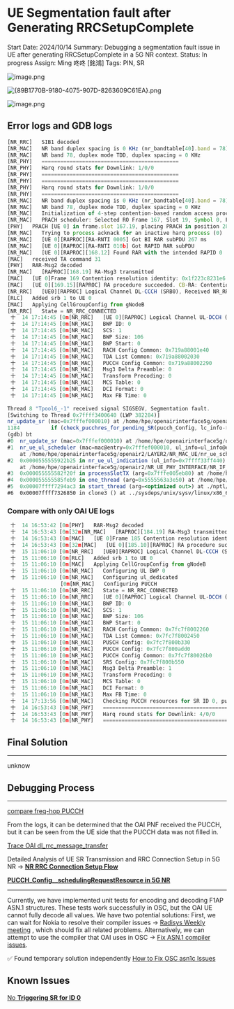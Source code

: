 # UE Segmentation fault after Generating RRCSetupComplete

Start Date: 2024/10/14
Summary: Debugging a segmentation fault issue in UE after generating RRCSetupComplete in a 5G NR context.
Status: In progress
Assign: Ming 咚咚 [銘鴻]
Tags: PIN, SR

![image.png](image%2072.png)

![{89B1770B-9180-4075-907D-8263609C61EA}.png](89B1770B-9180-4075-907D-8263609C61EA.png)

![image.png](image%2073.png)

## Error logs and GDB logs

```jsx
[NR_RRC]   SIB1 decoded
[NR_MAC]   NR band duplex spacing is 0 KHz (nr_bandtable[40].band = 78)
[NR_MAC]   NR band 78, duplex mode TDD, duplex spacing = 0 KHz
[NR_PHY]   ============================================
[NR_PHY]   Harq round stats for Downlink: 1/0/0
[NR_PHY]   ============================================
[NR_PHY]   ============================================
[NR_PHY]   Harq round stats for Downlink: 1/0/0
[NR_PHY]   ============================================
[NR_MAC]   NR band duplex spacing is 0 KHz (nr_bandtable[40].band = 78)
[NR_MAC]   NR band 78, duplex mode TDD, duplex spacing = 0 KHz
[NR_MAC]   Initialization of 4-step contention-based random access procedure
[NR_MAC]   PRACH scheduler: Selected RO Frame 167, Slot 19, Symbol 0, Fdm 0
[PHY]   PRACH [UE 0] in frame.slot 167.19, placing PRACH in position 2828, msg1 frequency start 0 (k1 0), preamble_offset 0, first_nonzero_root_idx 0
[NR_MAC]   Trying to process acknack for an inactive harq process (0)
[NR_MAC]   [UE 0][RAPROC][RA-RNTI 0005] Got BI RAR subPDU 267 ms
[NR_MAC]   [UE 0][RAPROC][RA-RNTI 010b] Got RAPID RAR subPDU
[NR_MAC]   [UE 0][RAPROC][168.12] Found RAR with the intended RAPID 0
[MAC]   received TA command 31
[PHY]   RAR-Msg2 decoded
[NR_MAC]   [RAPROC][168.19] RA-Msg3 transmitted
[MAC]   [UE 0]Frame 169 Contention resolution identity: 0x1f223c8231e6 Terminating RA procedure
[MAC]   [UE 0][169.15][RAPROC] RA procedure succeeded. CB-RA: Contention Resolution is successful.
[NR_RRC]   [UE0][RAPROC] Logical Channel DL-CCCH (SRB0), Received NR_RRCSetup
[RLC]   Added srb 1 to UE 0
[MAC]   Applying CellGroupConfig from gNodeB
[NR_RRC]   State = NR_RRC_CONNECTED
 十  14 17:14:45 [0m[NR_RRC]   [UE 0][RAPROC] Logical Channel UL-DCCH (SRB1), Generating RRCSetupComplete (bytes33)
 十  14 17:14:45 [0m[NR_MAC]   BWP ID: 0
 十  14 17:14:45 [0m[NR_MAC]   SCS: 1
 十  14 17:14:45 [0m[NR_MAC]   BWP Size: 106
 十  14 17:14:45 [0m[NR_MAC]   BWP Start: 0
 十  14 17:14:45 [0m[NR_MAC]   RACH Config Common: 0x719a88001e40
 十  14 17:14:45 [0m[NR_MAC]   TDA List Common: 0x719a88002030
 十  14 17:14:45 [0m[NR_MAC]   PUCCH Config Common: 0x719a88002290
 十  14 17:14:45 [0m[NR_MAC]   Msg3 Delta Preamble: 0
 十  14 17:14:45 [0m[NR_MAC]   Transform Precoding: 0
 十  14 17:14:45 [0m[NR_MAC]   MCS Table: 0
 十  14 17:14:45 [0m[NR_MAC]   DCI Format: 0
 十  14 17:14:45 [0m[NR_MAC]   Max FB Time: 0
 
Thread 8 "Tpool6_-1" received signal SIGSEGV, Segmentation fault.
[Switching to Thread 0x7ffff3400640 (LWP 382284)]
nr_update_sr (mac=0x7fffef000010) at /home/hpe/openairinterface5g/openair2/LAYER2/NR_MAC_UE/nr_ue_scheduler.c:1184
1184          if (check_pucchres_for_pending_SR(pucch_Config, lc_info->sr_id)) {
(gdb) bt
#0  nr_update_sr (mac=0x7fffef000010) at /home/hpe/openairinterface5g/openair2/LAYER2/NR_MAC_UE/nr_ue_scheduler.c:1184
#1  nr_ue_ul_scheduler (mac=mac@entry=0x7fffef000010, ul_info=ul_info@entry=0x7ffff33ff440)
    at /home/hpe/openairinterface5g/openair2/LAYER2/NR_MAC_UE/nr_ue_scheduler.c:1358
#2  0x0000555555922b25 in nr_ue_ul_indication (ul_info=0x7ffff33ff440)
    at /home/hpe/openairinterface5g/openair2/NR_UE_PHY_INTERFACE/NR_IF_Module.c:1152
#3  0x000055555582f20f in processSlotTX (arg=0x7fffe005eb80) at /home/hpe/openairinterface5g/executables/nr-ue.c:586
#4  0x000055555585feb9 in one_thread (arg=0x5555563a3e50) at /home/hpe/openairinterface5g/common/utils/threadPool/thread-pool.h:102
#5  0x00007ffff7294ac3 in start_thread (arg=<optimized out>) at ./nptl/pthread_create.c:442
#6  0x00007ffff7326850 in clone3 () at ../sysdeps/unix/sysv/linux/x86_64/clone3.S:81
```

### Compare with only OAI UE logs

```jsx
 十  14 16:53:42 [0m[PHY]   RAR-Msg2 decoded
 十  14 16:53:43 [0m[32m[NR_MAC]   [RAPROC][184.19] RA-Msg3 transmitted
 十  14 16:53:43 [0m[MAC]   [UE 0]Frame 185 Contention resolution identity: 0x14f0e3d94e46 Terminating RA procedure
 十  14 16:53:43 [0m[32m[MAC]   [UE 0][185.10][RAPROC] RA procedure succeeded. CB-RA: Contention Resolution is successful.
 十  15 11:06:10 [0m[NR_RRC]   [UE0][RAPROC] Logical Channel DL-CCCH (SRB0), Received NR_RRCSetup
 十  15 11:06:10 [0m[RLC]   Added srb 1 to UE 0
 十  15 11:06:10 [0m[MAC]   Applying CellGroupConfig from gNodeB
 十  15 11:06:10 [0m[NR_MAC]   Configuring UL BWP 0
 十  15 11:06:10 [0m[NR_MAC]   Configuring ul_dedicated
                 [0m[NR_MAC]   Configuring PUCCH
 十  15 11:06:10 [0m[NR_RRC]   State = NR_RRC_CONNECTED
 十  15 11:06:10 [0m[NR_RRC]   [UE 0][RAPROC] Logical Channel UL-DCCH (SRB1), Generating RRCSetupComplete (bytes33)
 十  15 11:06:10 [0m[NR_MAC]   BWP ID: 0
 十  15 11:06:10 [0m[NR_MAC]   SCS: 1
 十  15 11:06:10 [0m[NR_MAC]   BWP Size: 106
 十  15 11:06:10 [0m[NR_MAC]   BWP Start: 0
 十  15 11:06:10 [0m[NR_MAC]   RACH Config Common: 0x7fc7f8002260
 十  15 11:06:10 [0m[NR_MAC]   TDA List Common: 0x7fc7f8002450
 十  15 11:06:10 [0m[NR_MAC]   PUSCH Config: 0x7fc7f800b330
 十  15 11:06:10 [0m[NR_MAC]   PUCCH Config: 0x7fc7f800add0
 十  15 11:06:10 [0m[NR_MAC]   PUCCH Config Common: 0x7fc7f80026b0
 十  15 11:06:10 [0m[NR_MAC]   SRS Config: 0x7fc7f800b550
 十  15 11:06:10 [0m[NR_MAC]   Msg3 Delta Preamble: 1
 十  15 11:06:10 [0m[NR_MAC]   Transform Precoding: 0
 十  15 11:06:10 [0m[NR_MAC]   MCS Table: 0
 十  15 11:06:10 [0m[NR_MAC]   DCI Format: 0
 十  15 11:06:10 [0m[NR_MAC]   Max FB Time: 0
 十  14 17:13:56 [0m[NR_MAC]   Checking PUCCH resources for SR ID 0, pucch_Config->schedulingRequestResourceToAddModList->list.count 1
 十  14 16:53:43 [0m[NR_PHY]   ============================================
 十  14 16:53:43 [0m[NR_PHY]   Harq round stats for Downlink: 4/0/0
 十  14 16:53:43 [0m[NR_PHY]   ============================================
```

## Final Solution

---

unknow

## Debugging Process

---

[compare freq-hop PUCCH](compare%20freq-hop%20PUCCH%2012110098314381f88babffd9e6371e2e.md) 

From the logs, it can be determined that the OAI PNF received the PUCCH, but it can be seen from the UE side that the PUCCH data was not filled in.

[Trace OAI dl_rrc_message_transfer](Trace%20OAI%20dl_rrc_message_transfer%2012610098314380e89639c87d5243b362.md) 

Detailed Analysis of UE SR Transmission and RRC Connection Setup in 5G NR → [**NR RRC Connection Setup Flow**](NR%20RRC%20Connection%20Setup%20Flow%20199100983143801b8726f22625e4eb0b.md) 

[**PUCCH_Config__schedulingRequestResource in 5G NR**](PUCCH_Config__schedulingRequestResource%20in%205G%20NR%2019a10098314380e280e9ef4063fef923.md) 

---

Currently, we have implemented unit tests for encoding and decoding F1AP ASN.1 structures. These tests work successfully in OSC, but the OAI UE cannot fully decode all values. We have two potential solutions: First, we can wait for Nokia to resolve their compiler issues → [Radisys Weekly meeting](https://www.notion.so/Radisys-Weekly-meeting-122100983143803b8082e67b4501d2f8?pvs=21) , which should fix all related problems. Alternatively, we can attempt to use the compiler that OAI uses in OSC → [Fix ASN.1 compiler issues](Fix%20ASN%201%20compiler%20issues%201221009831438019ae05ee8563d9a476.md).

✅ Found temporary solution independently [How to Fix OSC asn1c Issues](How%20to%20Fix%20OSC%20asn1c%20Issues%20176100983143804bb9f3fd6a511b919c.md) 

## Known Issues

[No **Triggering SR for ID 0**](No%20Triggering%20SR%20for%20ID%200%201981009831438004b9c3effedda319d2.md)